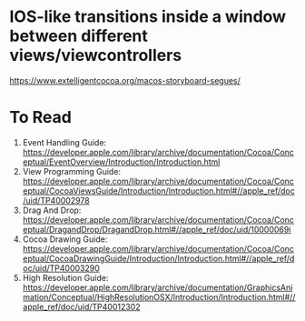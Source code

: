 # IOS-like transitions inside a window between different views/viewcontrollers
https://www.extelligentcocoa.org/macos-storyboard-segues/

# To Read

1. Event Handling Guide: https://developer.apple.com/library/archive/documentation/Cocoa/Conceptual/EventOverview/Introduction/Introduction.html
2. View Programming Guide: https://developer.apple.com/library/archive/documentation/Cocoa/Conceptual/CocoaViewsGuide/Introduction/Introduction.html#//apple_ref/doc/uid/TP40002978
3. Drag And Drop: https://developer.apple.com/library/archive/documentation/Cocoa/Conceptual/DragandDrop/DragandDrop.html#//apple_ref/doc/uid/10000069i
4. Cocoa Drawing Guide: https://developer.apple.com/library/archive/documentation/Cocoa/Conceptual/CocoaDrawingGuide/Introduction/Introduction.html#//apple_ref/doc/uid/TP40003290
5. High Resolution Guide: https://developer.apple.com/library/archive/documentation/GraphicsAnimation/Conceptual/HighResolutionOSX/Introduction/Introduction.html#//apple_ref/doc/uid/TP40012302

